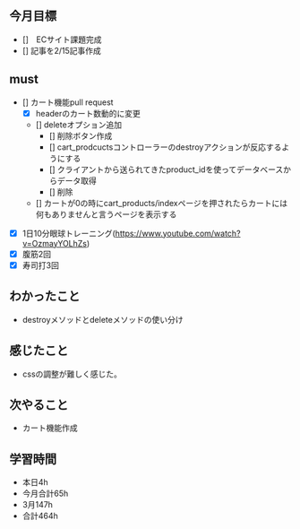 
## 今月目標
- []　ECサイト課題完成
- [] 記事を2/15記事作成


## must
- [] カート機能pull request
  - [x] headerのカート数動的に変更
  - [] deleteオプション追加
    - [] 削除ボタン作成
    - [] cart_prodcuctsコントローラーのdestroyアクションが反応するようにする
    - [] クライアントから送られてきたproduct_idを使ってデータベースからデータ取得
    - [] 削除
  - [] カートが0の時にcart_products/indexページを押されたらカートには何もありませんと言うページを表示する 
 
- [x] 1日10分眼球トレーニング(https://www.youtube.com/watch?v=OzmayYOLhZs)
- [x] 腹筋2回
- [x] 寿司打3回

## わかったこと
- destroyメソッドとdeleteメソッドの使い分け


  
## 感じたこと
- cssの調整が難しく感じた。
  
## 次やること
  - カート機能作成

## 学習時間
  - 本日4h
  - 今月合計65h
  - 3月147h
  - 合計464h
